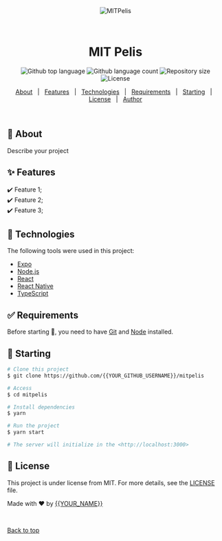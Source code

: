 <div align="center" id="top"> 
  <img src="./.github/app.gif" alt="MITPelis" />

  &#xa0;

  <!-- <a href="https://mitpelis.netlify.app">Demo</a> -->
</div>

<h1 align="center">MIT Pelis</h1>

<p align="center">
  <img alt="Github top language" src="https://img.shields.io/github/languages/top/{{YOUR_GITHUB_USERNAME}}/mitpelis?color=56BEB8">

  <img alt="Github language count" src="https://img.shields.io/github/languages/count/{{YOUR_GITHUB_USERNAME}}/mitpelis?color=56BEB8">

  <img alt="Repository size" src="https://img.shields.io/github/repo-size/{{YOUR_GITHUB_USERNAME}}/mitpelis?color=56BEB8">

  <img alt="License" src="https://img.shields.io/github/license/{{YOUR_GITHUB_USERNAME}}/mitpelis?color=56BEB8">

  <!-- <img alt="Github issues" src="https://img.shields.io/github/issues/{{YOUR_GITHUB_USERNAME}}/mitpelis?color=56BEB8" /> -->

  <!-- <img alt="Github forks" src="https://img.shields.io/github/forks/{{YOUR_GITHUB_USERNAME}}/mitpelis?color=56BEB8" /> -->

  <!-- <img alt="Github stars" src="https://img.shields.io/github/stars/{{YOUR_GITHUB_USERNAME}}/mitpelis?color=56BEB8" /> -->
</p>

<!-- Status -->

<!-- <h4 align="center"> 
	🚧  MITPelis 🚀 Under construction...  🚧
</h4> 

<hr> -->

<p align="center">
  <a href="#dart-about">About</a> &#xa0; | &#xa0; 
  <a href="#sparkles-features">Features</a> &#xa0; | &#xa0;
  <a href="#rocket-technologies">Technologies</a> &#xa0; | &#xa0;
  <a href="#white_check_mark-requirements">Requirements</a> &#xa0; | &#xa0;
  <a href="#checkered_flag-starting">Starting</a> &#xa0; | &#xa0;
  <a href="#memo-license">License</a> &#xa0; | &#xa0;
  <a href="https://github.com/{{YOUR_GITHUB_USERNAME}}" target="_blank">Author</a>
</p>

<br>

## :dart: About ##

Describe your project

## :sparkles: Features ##

:heavy_check_mark: Feature 1;\
:heavy_check_mark: Feature 2;\
:heavy_check_mark: Feature 3;

## :rocket: Technologies ##

The following tools were used in this project:

- [Expo](https://expo.io/)
- [Node.js](https://nodejs.org/en/)
- [React](https://pt-br.reactjs.org/)
- [React Native](https://reactnative.dev/)
- [TypeScript](https://www.typescriptlang.org/)

## :white_check_mark: Requirements ##

Before starting :checkered_flag:, you need to have [Git](https://git-scm.com) and [Node](https://nodejs.org/en/) installed.

## :checkered_flag: Starting ##

```bash
# Clone this project
$ git clone https://github.com/{{YOUR_GITHUB_USERNAME}}/mitpelis

# Access
$ cd mitpelis

# Install dependencies
$ yarn

# Run the project
$ yarn start

# The server will initialize in the <http://localhost:3000>
```

## :memo: License ##

This project is under license from MIT. For more details, see the [LICENSE](LICENSE.md) file.


Made with :heart: by <a href="https://github.com/{{YOUR_GITHUB_USERNAME}}" target="_blank">{{YOUR_NAME}}</a>

&#xa0;

<a href="#top">Back to top</a>
